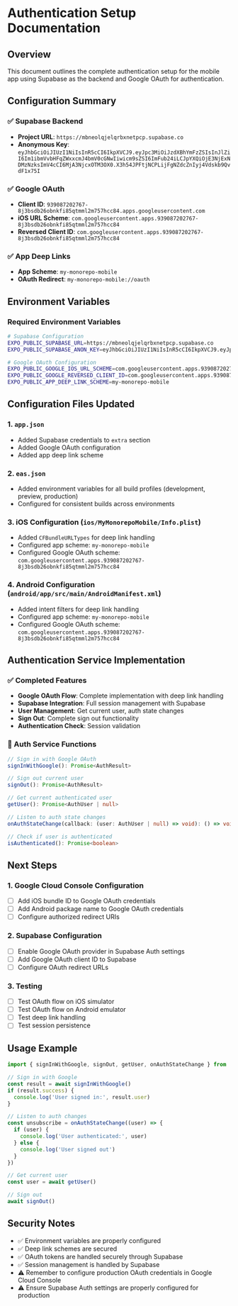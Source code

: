 # Authentication Setup Documentation

## Overview
This document outlines the complete authentication setup for the mobile app using Supabase as the backend and Google OAuth for authentication.

## Configuration Summary

### ✅ Supabase Backend
- **Project URL**: `https://mbneolqjelqrbxnetpcp.supabase.co`
- **Anonymous Key**: `eyJhbGciOiJIUzI1NiIsInR5cCI6IkpXVCJ9.eyJpc3MiOiJzdXBhYmFzZSIsInJlZiI6Im1ibmVvbHFqZWxxcmJ4bmV0cGNwIiwicm9sZSI6ImFub24iLCJpYXQiOjE3NjExNDMzNzksImV4cCI6MjA3NjcxOTM3OX0.X3h54JPFtjNCPLijFgNZdcZnIyj4Vdskb9QvdF1x75I`

### ✅ Google OAuth
- **Client ID**: `939087202767-8j3bsdb26obnkfi85qtmml2m757hcc84.apps.googleusercontent.com`
- **iOS URL Scheme**: `com.googleusercontent.apps.939087202767-8j3bsdb26obnkfi85qtmml2m757hcc84`
- **Reversed Client ID**: `com.googleusercontent.apps.939087202767-8j3bsdb26obnkfi85qtmml2m757hcc84`

### ✅ App Deep Links
- **App Scheme**: `my-monorepo-mobile`
- **OAuth Redirect**: `my-monorepo-mobile://oauth`

## Environment Variables

### Required Environment Variables
```bash
# Supabase Configuration
EXPO_PUBLIC_SUPABASE_URL=https://mbneolqjelqrbxnetpcp.supabase.co
EXPO_PUBLIC_SUPABASE_ANON_KEY=eyJhbGciOiJIUzI1NiIsInR5cCI6IkpXVCJ9.eyJpc3MiOiJzdXBhYmFzZSIsInJlZiI6Im1ibmVvbHFqZWxxcmJ4bmV0cGNwIiwicm9sZSI6ImFub24iLCJpYXQiOjE3NjExNDMzNzksImV4cCI6MjA3NjcxOTM3OX0.X3h54JPFtjNCPLijFgNZdcZnIyj4Vdskb9QvdF1x75I

# Google OAuth Configuration
EXPO_PUBLIC_GOOGLE_IOS_URL_SCHEME=com.googleusercontent.apps.939087202767-8j3bsdb26obnkfi85qtmml2m757hcc84
EXPO_PUBLIC_GOOGLE_REVERSED_CLIENT_ID=com.googleusercontent.apps.939087202767-8j3bsdb26obnkfi85qtmml2m757hcc84
EXPO_PUBLIC_APP_DEEP_LINK_SCHEME=my-monorepo-mobile
```

## Configuration Files Updated

### 1. `app.json`
- Added Supabase credentials to `extra` section
- Added Google OAuth configuration
- Added app deep link scheme

### 2. `eas.json`
- Added environment variables for all build profiles (development, preview, production)
- Configured for consistent builds across environments

### 3. iOS Configuration (`ios/MyMonorepoMobile/Info.plist`)
- Added `CFBundleURLTypes` for deep link handling
- Configured app scheme: `my-monorepo-mobile`
- Configured Google OAuth scheme: `com.googleusercontent.apps.939087202767-8j3bsdb26obnkfi85qtmml2m757hcc84`

### 4. Android Configuration (`android/app/src/main/AndroidManifest.xml`)
- Added intent filters for deep link handling
- Configured app scheme: `my-monorepo-mobile`
- Configured Google OAuth scheme: `com.googleusercontent.apps.939087202767-8j3bsdb26obnkfi85qtmml2m757hcc84`

## Authentication Service Implementation

### ✅ Completed Features
- **Google OAuth Flow**: Complete implementation with deep link handling
- **Supabase Integration**: Full session management with Supabase
- **User Management**: Get current user, auth state changes
- **Sign Out**: Complete sign out functionality
- **Authentication Check**: Session validation

### 🔧 Auth Service Functions
```typescript
// Sign in with Google OAuth
signInWithGoogle(): Promise<AuthResult>

// Sign out current user
signOut(): Promise<AuthResult>

// Get current authenticated user
getUser(): Promise<AuthUser | null>

// Listen to auth state changes
onAuthStateChange(callback: (user: AuthUser | null) => void): () => void

// Check if user is authenticated
isAuthenticated(): Promise<boolean>
```

## Next Steps

### 1. Google Cloud Console Configuration
- [ ] Add iOS bundle ID to Google OAuth credentials
- [ ] Add Android package name to Google OAuth credentials
- [ ] Configure authorized redirect URIs

### 2. Supabase Configuration
- [ ] Enable Google OAuth provider in Supabase Auth settings
- [ ] Add Google OAuth client ID to Supabase
- [ ] Configure OAuth redirect URLs

### 3. Testing
- [ ] Test OAuth flow on iOS simulator
- [ ] Test OAuth flow on Android emulator
- [ ] Test deep link handling
- [ ] Test session persistence

## Usage Example

```typescript
import { signInWithGoogle, signOut, getUser, onAuthStateChange } from './src/services/authService'

// Sign in with Google
const result = await signInWithGoogle()
if (result.success) {
  console.log('User signed in:', result.user)
}

// Listen to auth changes
const unsubscribe = onAuthStateChange((user) => {
  if (user) {
    console.log('User authenticated:', user)
  } else {
    console.log('User signed out')
  }
})

// Get current user
const user = await getUser()

// Sign out
await signOut()
```

## Security Notes

- ✅ Environment variables are properly configured
- ✅ Deep link schemes are secured
- ✅ OAuth tokens are handled securely through Supabase
- ✅ Session management is handled by Supabase
- ⚠️ Remember to configure production OAuth credentials in Google Cloud Console
- ⚠️ Ensure Supabase Auth settings are properly configured for production
